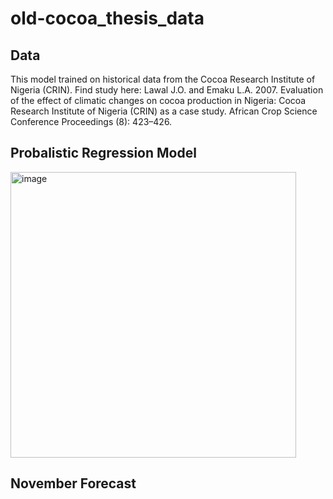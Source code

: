 # old-cocoa_thesis_data

## Data

This model trained on historical data from the Cocoa Research Institute of Nigeria (CRIN). Find study here: Lawal J.O. and Emaku L.A. 2007. Evaluation of the effect of climatic changes on cocoa production in Nigeria: Cocoa Research Institute of Nigeria (CRIN) as a case study. African Crop Science Conference Proceedings (8): 423–426.


## Probalistic Regression Model
<img width="457" alt="image" src="https://github.com/harrymmurphy/old-cocoa_thesis_data/assets/143562527/8f62dc85-bdc9-440a-8704-df1add4b91fa">

## November Forecast

